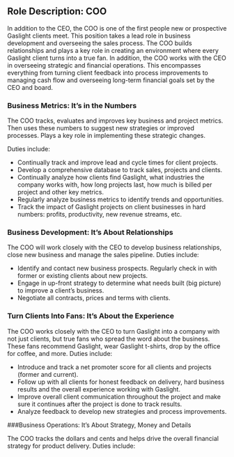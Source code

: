 ## Role Description: COO

In addition to the CEO, the COO is one of the first people new or prospective Gaslight
clients meet. This position takes a lead role in business development and overseeing
the sales process. The COO builds relationships and plays a key role in creating an
environment where every Gaslight client turns into a true fan. In addition, the COO
works with the CEO in overseeing strategic and financial operations. This encompasses
everything from turning client feedback into process improvements to managing cash flow
and overseeing long-term financial goals set by the CEO and board.

### Business Metrics: It’s in the Numbers

The COO tracks, evaluates and improves key business and project metrics. Then uses these
numbers to suggest new strategies or improved processes. Plays a key role in implementing
these strategic changes. 

Duties include:

* Continually track and improve lead and cycle times for client projects.
* Develop a comprehensive database to track sales, projects and clients.
* Continually analyze how clients find Gaslight, what industries the company
  works with, how long projects last, how much is billed per project and 
  other key metrics.
* Regularly analyze business metrics to identify trends and opportunities.
* Track the impact of Gaslight projects on client businesses in hard
  numbers: profits, productivity, new revenue streams, etc.

### Business Development: It’s About Relationships

The COO will work closely with the CEO to develop business relationships, 
close new business and manage the sales pipeline. Duties include:

* Identify and contact new business prospects. Regularly check in with former 
  or existing clients about new projects.
* Engage in up-front strategy to determine what needs built (big picture) to improve 
  a client’s business.
* Negotiate all contracts, prices and terms with clients.
 
### Turn Clients Into Fans: It’s About the Experience

The COO works closely with the CEO to turn Gaslight into a company with not 
just clients, but true fans who spread the word about the business. 
These fans recommend Gaslight, wear Gaslight t-shirts, drop by the office 
for coffee, and more. Duties include: 

* Introduce and track a net promoter score for all clients and projects
  (former and current).
* Follow up with all clients for honest feedback on delivery, hard business 
  results and the overall experience working with Gaslight.
* Improve overall client communication throughout the project and make sure
  it continues after the project is done to track results.
* Analyze feedback to develop new strategies and process improvements.

###Business Operations: It’s About Strategy, Money and Details

The COO tracks the dollars and cents and helps drive the overall financial strategy for 
product delivery. Duties include:
